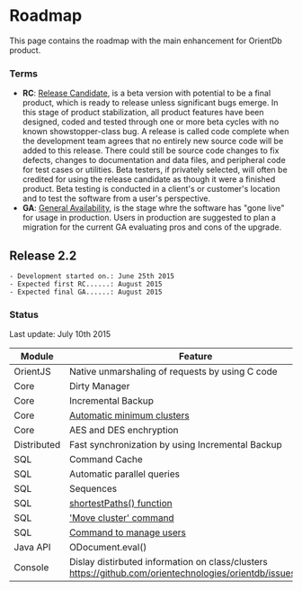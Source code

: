 # Roadmap

This page contains the roadmap with the main enhancement for OrientDb product. 

### Terms
- **RC**: [Release Candidate](https://en.wikipedia.org/wiki/Software_release_life_cycle#Release_candidate), is a beta version with potential to be a final product, which is ready to release unless significant bugs emerge. In this stage of product stabilization, all product features have been designed, coded and tested through one or more beta cycles with no known showstopper-class bug. A release is called code complete when the development team agrees that no entirely new source code will be added to this release. There could still be source code changes to fix defects, changes to documentation and data files, and peripheral code for test cases or utilities. Beta testers, if privately selected, will often be credited for using the release candidate as though it were a finished product. Beta testing is conducted in a client's or customer's location and to test the software from a user's perspective.
- **GA**: [General Availability](https://en.wikipedia.org/wiki/Software_release_life_cycle#General_availability_.28GA.29), is the stage whre the software has "gone live" for usage in production. Users in production are suggested to plan a migration for the current GA evaluating pros and cons of the upgrade.

## Release 2.2
```
- Development started on.: June 25th 2015
- Expected first RC......: August 2015
- Expected final GA......: August 2015
```

### Status
Last update: July 10th 2015

| Module | Feature | Status                     |
|--------|---------|----------------------------|
| OrientJS| Native unmarshaling of requests by using C code| 0% |
| Core| Dirty Manager| 0% |
| Core | Incremental Backup | 0% |
| Core| [Automatic minimum clusters](https://github.com/orientechnologies/orientdb/issues/4518) | 0% |
| Core | AES and DES enchryption | 70% |
| Distributed | Fast synchronization by using Incremental Backup | 0% |
| SQL | Command Cache | 100% |
| SQL | Automatic parallel queries | 100% |
| SQL | Sequences | 80% |
| SQL | [shortestPaths() function](https://github.com/orientechnologies/orientdb/issues/4474) | 0% |
| SQL | ['Move cluster' command](https://github.com/orientechnologies/orientdb/issues/4248) | 100% |
| SQL | [Command to manage users](https://github.com/orientechnologies/orientdb/pull/4000) | 70% |
| Java API | ODocument.eval()  | 0% |
| Console | Dislay distirbuted information on class/clusters https://github.com/orientechnologies/orientdb/issues/3967| 0% |
